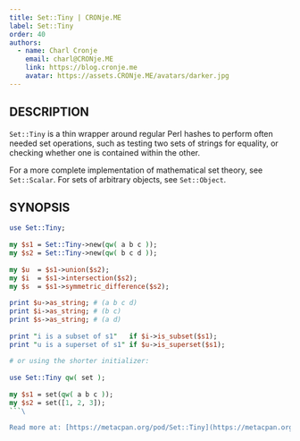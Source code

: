 ```yaml
---
title: Set::Tiny | CRONje.ME
label: Set::Tiny
order: 40
authors:
  - name: Charl Cronje
    email: charl@CRONje.ME
    link: https://blog.cronje.me
    avatar: https://assets.CRONje.ME/avatars/darker.jpg
---
```

## DESCRIPTION

`Set::Tiny` is a thin wrapper around regular Perl hashes to perform often needed set operations, such as testing two sets of strings for equality, or checking whether one is contained within the other.

For a more complete implementation of mathematical set theory, see `Set::Scalar`. For sets of arbitrary objects, see `Set::Object`.

## SYNOPSIS

```perl
use Set::Tiny;
 
my $s1 = Set::Tiny->new(qw( a b c ));
my $s2 = Set::Tiny->new(qw( b c d ));
 
my $u  = $s1->union($s2);
my $i  = $s1->intersection($s2);
my $s  = $s1->symmetric_difference($s2);
 
print $u->as_string; # (a b c d)
print $i->as_string; # (b c)
print $s->as_string; # (a d)
 
print "i is a subset of s1"   if $i->is_subset($s1);
print "u is a superset of s1" if $u->is_superset($s1);
 
# or using the shorter initializer:
 
use Set::Tiny qw( set );
 
my $s1 = set(qw( a b c ));
my $s2 = set([1, 2, 3]);
```\

Read more at: [https://metacpan.org/pod/Set::Tiny](https://metacpan.org/pod/Set::Tiny)